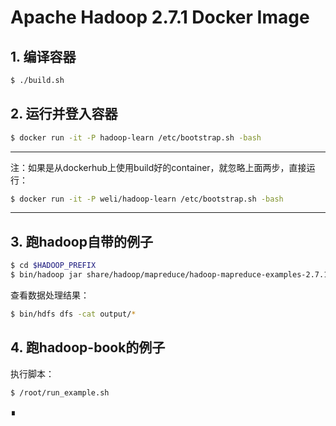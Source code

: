 # Apache Hadoop 2.7.1 Docker Image

## 1. 编译容器

```bash
$ ./build.sh
```

## 2. 运行并登入容器

```bash
$ docker run -it -P hadoop-learn /etc/bootstrap.sh -bash
```

---

注：如果是从dockerhub上使用build好的container，就忽略上面两步，直接运行：

```bash
$ docker run -it -P weli/hadoop-learn /etc/bootstrap.sh -bash
```

---

## 3. 跑hadoop自带的例子

```bash
$ cd $HADOOP_PREFIX
$ bin/hadoop jar share/hadoop/mapreduce/hadoop-mapreduce-examples-2.7.1.jar grep input output 'dfs[a-z.]+'
```

查看数据处理结果：

```bash
$ bin/hdfs dfs -cat output/*
```

## 4. 跑hadoop-book的例子
执行脚本：

```bash
$ /root/run_example.sh
````

∎
